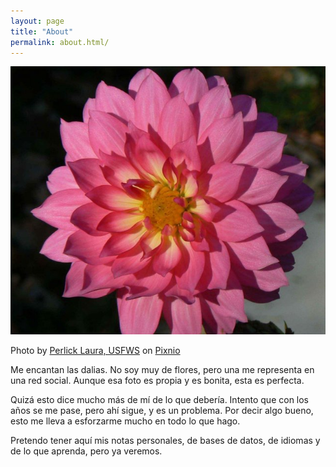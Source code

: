 ```yaml
---
layout: page
title: "About"
permalink: about.html/
---
```



![Pink Dahlia](images/PIXNIO-17425-639x544.jpeg "Pink Dahlia")

Photo by <a href="https://pixnio.com/flora-plants/flowers/dahlia-flowers/dahlia-flower-petals-pink-dahlia">Perlick Laura, USFWS</a> on <a href="https://pixnio.com/">Pixnio</a>

Me encantan las dalias. No soy muy de flores, pero una me representa en una red social. Aunque esa foto es propia y es bonita, esta es perfecta.

Quizá esto dice mucho más de mí de lo que debería. Intento que con los años se me pase, pero ahí sigue, y es un problema. Por decir algo bueno, esto me lleva a esforzarme mucho en todo lo que hago. 

Pretendo tener aquí mis notas personales, de bases de datos, de idiomas y de lo que aprenda, pero ya veremos.
